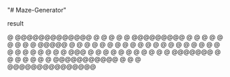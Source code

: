 "# Maze-Generator"

result

@ @@@@@@@@@@@@@
@ @           @
@ @ @@@@@@@@@ @
@ @ @       @ @
@ @ @ @@@@@ @ @
@ @ @ @   @ @ @
@ @ @ @ @ @ @ @
@ @ @ @ @ @ @ @
@ @ @ @@@ @ @ @
@ @ @     @ @ @
@ @ @@@@@@@ @ @
@ @         @ @
@ @@@@@@@@@@@ @
@             @
@@@@@@@@@@@@@@@
